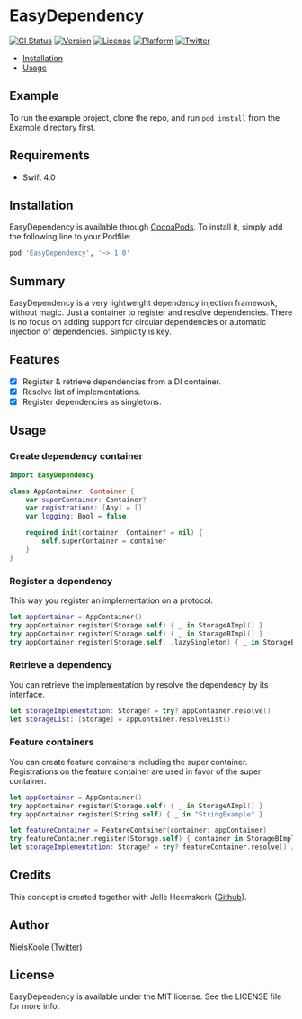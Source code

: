 # EasyDependency

[![CI Status](http://img.shields.io/travis/bynelus/EasyDependency.svg?style=flat)](https://travis-ci.org/bynelus/EasyDependency)
[![Version](https://img.shields.io/cocoapods/v/EasyDependency.svg?style=flat)](http://cocoapods.org/pods/EasyDependency)
[![License](https://img.shields.io/cocoapods/l/EasyDependency.svg?style=flat)](http://cocoapods.org/pods/EasyDependency)
[![Platform](https://img.shields.io/cocoapods/p/EasyDependency.svg?style=flat)](http://cocoapods.org/pods/EasyDependency)
[![Twitter](https://img.shields.io/twitter/follow/nielskoole.svg?style=social&label=Follow)](http://twitter.com/nielskoole)

- [Installation](#installation)
- [Usage](#usage)

## Example

To run the example project, clone the repo, and run `pod install` from the Example directory first.

## Requirements

- Swift 4.0

## Installation

EasyDependency is available through [CocoaPods](http://cocoapods.org). To install
it, simply add the following line to your Podfile:

```ruby
pod 'EasyDependency', '~> 1.0'
```

## Summary

EasyDependency is a very lightweight dependency injection framework, without magic. Just a container to register and resolve dependencies.
There is no focus on adding support for circular dependencies or automatic injection of dependencies. Simplicity is key.

## Features

- [x] Register & retrieve dependencies from a DI container.
- [x] Resolve list of implementations.
- [x] Register dependencies as singletons.

## Usage

### Create dependency container

```swift
import EasyDependency

class AppContainer: Container {
    var superContainer: Container?
    var registrations: [Any] = []
    var logging: Bool = false

    required init(container: Container? = nil) {
        self.superContainer = container
    }
}
```

### Register a dependency

This way you register an implementation on a protocol.

```swift
let appContainer = AppContainer()
try appContainer.register(Storage.self) { _ in StorageAImpl() }
try appContainer.register(Storage.self) { _ in StorageBImpl() }
try appContainer.register(Storage.self, .lazySingleton) { _ in StorageBImpl() }
```

### Retrieve a dependency

You can retrieve the implementation by resolve the dependency by its interface.

```swift
let storageImplementation: Storage? = try? appContainer.resolve()
let storageList: [Storage] = appContainer.resolveList()
```

### Feature containers

You can create feature containers including the super container. Registrations on the feature container are used in favor of the super container.

```swift
let appContainer = AppContainer()
try appContainer.register(Storage.self) { _ in StorageAImpl() }
try appContainer.register(String.self) { _ in "StringExample" }

let featureContainer = FeatureContainer(container: appContainer)
try featureContainer.register(Storage.self) { container in StorageBImpl(string: try container.resolve()) }
let storageImplementation: Storage? = try? featureContainer.resolve() // StorageBImpl() will be returned.
```

## Credits

This concept is created together with Jelle Heemskerk ([Github](https://github.com/jelleheemskerk)).

## Author

NielsKoole ([Twitter](https://twitter.com/nielskoole))

## License

EasyDependency is available under the MIT license. See the LICENSE file for more info.

